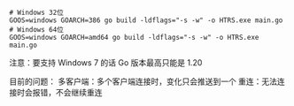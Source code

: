 ```shell
# Windows 32位
GOOS=windows GOARCH=386 go build -ldflags="-s -w" -o HTRS.exe main.go
# Windows 64位
GOOS=windows GOARCH=amd64 go build -ldflags="-s -w" -o HTRS.exe main.go
```
注意：要支持 Windows 7 的话 Go 版本最高只能是 1.20

目前的问题：
多客户端：多个客户端连接时，变化只会推送到一个
重连：无法连接时会报错，不会继续重连